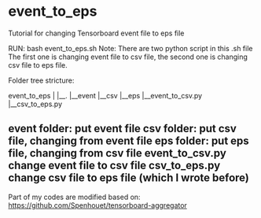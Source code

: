 # event_to_eps
Tutorial for changing Tensorboard event file to eps file

RUN: bash event_to_eps.sh
	Note: There are two python script in this .sh file
	The first one is changing event file to csv file, the second one is changing csv file to eps file.


Folder tree stricture:

event_to_eps
|
|__.
|__event
|__csv
|__eps
|__event_to_csv.py
|__csv_to_eps.py


event folder:	put event file
csv folder:		put csv file, changing from event file
eps folder:		put eps file, changing from csv file
event_to_csv.py change event file to csv file
csv_to_eps.py 	change csv file to eps file (which I wrote before)
-------------------------------------------------------
Part of my codes are modified based on: https://github.com/Spenhouet/tensorboard-aggregator
